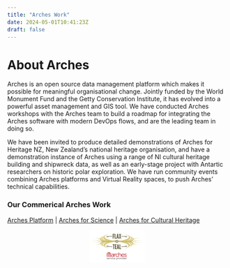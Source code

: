 ```yaml
---
title: "Arches Work"
date: 2024-05-01T10:41:23Z
draft: false
---
```


# About Arches

Arches is an open source data management platform which makes it possible for meaningful organisational change. Jointly funded by the World Monument Fund and the Getty Conservation Institute, it has evolved into a powerful asset management and GIS tool. We have conducted Arches workshops with the Arches team to build a roadmap for integrating the Arches software with modern DevOps flows, and are the leading team in doing so. 

We have been invited to produce detailed demonstrations of Arches for Heritage NZ, New
Zealand’s national heritage organisation, and have a demonstration instance of Arches using a
range of NI cultural heritage building and shipwreck data, as well as an early-stage
project with Antartic researchers on historic polar exploration. We have run community
events combining Arches platforms and Virtual Reality spaces, to push Arches’ technical
capabilities.

### Our Commerical Arches Work

[Arches Platform](https://www.archesproject.org/) | [Arches for Science](/pages/arches-science) | [Arches for Cultural Heritage](/pages/arches-heritage) 

<p align="center" width="100%">
  <img alt="Arches F&T" src="/static/images/ftarches.png" style="width:25%;">
</p>

